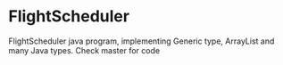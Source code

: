 # FlightScheduler
FlightScheduler java program, implementing Generic type, ArrayList and many Java types.
Check master for code
